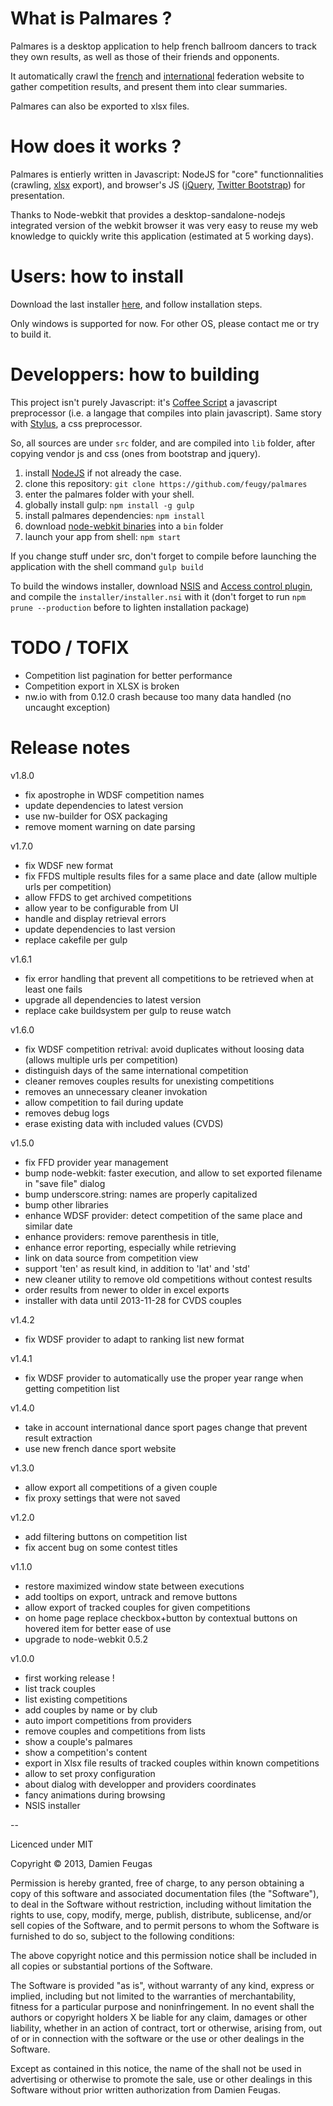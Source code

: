 # What is Palmares ?

Palmares is a desktop application to help french ballroom dancers to track they own results, as well as those of their friends and opponents.

It automatically crawl the [french](www.ffddansesportive.com) and [international](www.worlddancesport.org) federation website to gather competition results, and present them into clear summaries.

Palmares can also be exported to xlsx files.

# How does it works ?

Palmares is entierly written in Javascript: NodeJS for "core" functionnalities (crawling, [xlsx](https://github.com/stephen-hardy/xlsx.js) export), and browser's JS ([jQuery](http://api.jquery.com/), [Twitter Bootstrap](http://twitter.github.io/bootstrap)) for presentation.

Thanks to Node-webkit that provides a desktop-sandalone-nodejs integrated version of the webkit browser it was very easy to reuse my web knowledge to quickly write this application (estimated at 5 working days).

# Users: how to install

Download the last installer [here](https://drive.google.com/folderview?id=0ByVTTZ_jn2IsYmc5b3p3ZDlLNG8&usp=sharing), and follow installation steps.

Only windows is supported for now. For other OS, please contact me or try to build it.

# Developpers: how to building

This project isn't purely Javascript: it's [Coffee Script](http://coffeescript.org/) a javascript preprocessor (i.e. a langage that compiles into plain javascript).
Same story with [Stylus](http://learnboost.github.io/stylus/), a css preprocessor.

So, all sources are under `src` folder, and are compiled into `lib` folder, after copying vendor js and css (ones from bootstrap and jquery).

1. install [NodeJS](http://nodejs.org/download/) if not already the case.
2. clone this repository: `git clone https://github.com/feugy/palmares`
3. enter the palmares folder with your shell.
4. globally install gulp: `npm install -g gulp`
5. install palmares dependencies: `npm install`
6. download [node-webkit binaries](https://github.com/rogerwang/node-webkit) into a `bin` folder
7. launch your app from shell: `npm start`

If you change stuff under src, don't forget to compile before launching the application with the shell command `gulp build`

To build the windows installer, download [NSIS](http://nsis.sourceforge.net/Main_Page) and [Access control plugin](http://nsis.sourceforge.net/AccessControl_plug-in), and compile the `installer/installer.nsi` with it (don't forget to run `npm prune --production` before to lighten installation package)

# TODO / TOFIX

- Competition list pagination for better performance
- Competition export in XLSX is broken
- nw.io with from 0.12.0 crash because too many data handled (no uncaught exception)

# Release notes

v1.8.0

  - fix apostrophe in WDSF competition names
  - update dependencies to latest version
  - use nw-builder for OSX packaging
  - remove moment warning on date parsing

v1.7.0

  - fix WDSF new format
  - fix FFDS multiple results files for a same place and date (allow multiple urls per competition)
  - allow FFDS to get archived competitions
  - allow year to be configurable from UI
  - handle and display retrieval errors
  - update dependencies to last version
  - replace cakefile per gulp

v1.6.1

  - fix error handling that prevent all competitions to be retrieved when at least one fails
  - upgrade all dependencies to latest version
  - replace cake buildsystem per gulp to reuse watch

v1.6.0

  - fix WDSF competition retrival: avoid duplicates without loosing data (allows multiple urls per competition)
  - distinguish days of the same international competition
  - cleaner removes couples results for unexisting competitions
  - removes an unnecessary cleaner invokation
  - allow competition to fail during update
  - removes debug logs
  - erase existing data with included values (CVDS)

v1.5.0

  - fix FFD provider year management
  - bump node-webkit: faster execution, and allow to set exported filename in "save file" dialog
  - bump underscore.string: names are properly capitalized
  - bump other libraries
  - enhance WDSF provider: detect competition of the same place and similar date
  - enhance providers: remove parenthesis in title,
  - enhance error reporting, especially while retrieving
  - link on data source from competition view
  - support 'ten' as result kind, in addition to 'lat' and 'std'
  - new cleaner utility to remove old competitions without contest results
  - order results from newer to older in excel exports
  - installer with data until 2013-11-28 for CVDS couples

v1.4.2

  - fix WDSF provider to adapt to ranking list new format

v1.4.1

  - fix WDSF provider to automatically use the proper year range when getting competition list

v1.4.0

  - take in account international dance sport pages change that prevent result extraction
  - use new french dance sport website

v1.3.0

  - allow export all competitions of a given couple
  - fix proxy settings that were not saved

v1.2.0

  - add filtering buttons on competition list
  - fix accent bug on some contest titles

v1.1.0

  - restore maximized window state between executions
  - add tooltips on export, untrack and remove buttons
  - allow export of tracked couples for given competitions
  - on home page replace checkbox+button by contextual buttons on hovered item for better ease of use
  - upgrade to node-webkit 0.5.2

v1.0.0

  - first working release !
  - list track couples
  - list existing competitions
  - add couples by name or by club
  - auto import competitions from providers
  - remove couples and competitions from lists
  - show a couple's palmares
  - show a competition's content
  - export in Xlsx file results of tracked couples within known competitions
  - allow to set proxy configuration
  - about dialog with developper and providers coordinates
  - fancy animations during browsing
  - NSIS installer

--

Licenced under MIT

Copyright © 2013, Damien Feugas

Permission is hereby granted, free of charge, to any person obtaining a copy of this software and associated documentation files (the "Software"), to deal in the Software without restriction, including without limitation the rights to use, copy, modify, merge, publish, distribute, sublicense, and/or sell copies of the Software, and to permit persons to whom the Software is furnished to do so, subject to the following conditions:

The above copyright notice and this permission notice shall be included in all copies or substantial portions of the Software.

The Software is provided "as is", without warranty of any kind, express or implied, including but not limited to the warranties of merchantability, fitness for a particular purpose and noninfringement. In no event shall the authors or copyright holders X be liable for any claim, damages or other liability, whether in an action of contract, tort or otherwise, arising from, out of or in connection with the software or the use or other dealings in the Software.

Except as contained in this notice, the name of the <copyright holders> shall not be used in advertising or otherwise to promote the sale, use or other dealings in this Software without prior written authorization from Damien Feugas.